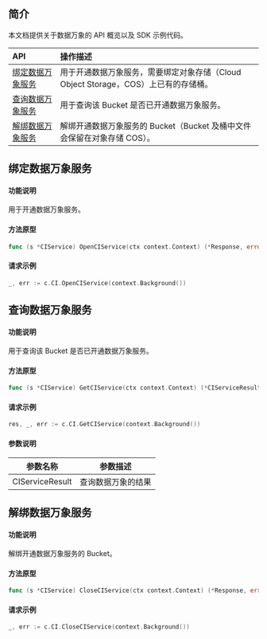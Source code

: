 ## 简介

本文档提供关于数据万象的 API 概览以及 SDK 示例代码。

| API                                                          | 操作描述                                                     |
| :----------------------------------------------------------- | :----------------------------------------------------------- |
| [绑定数据万象服务](https://cloud.tencent.com/document/product/460/30108) | 用于开通数据万象服务，需要绑定对象存储（Cloud Object Storage，COS）上已有的存储桶。 |
| [查询数据万象服务](https://cloud.tencent.com/document/product/460/30109) | 用于查询该 Bucket 是否已开通数据万象服务。   |
| [解绑数据万象服务](https://cloud.tencent.com/document/product/460/30110) | 解绑开通数据万象服务的 Bucket（Bucket 及桶中文件会保留在对象存储 COS）。 |


## 绑定数据万象服务

#### 功能说明

用于开通数据万象服务。

#### 方法原型

```go
func (s *CIService) OpenCIService(ctx context.Context) (*Response, error)
```

#### 请求示例

```go
_, err := c.CI.OpenCIService(context.Background())
```

## 查询数据万象服务

#### 功能说明

用于查询该 Bucket 是否已开通数据万象服务。

#### 方法原型

```go
func (s *CIService) GetCIService(ctx context.Context) (*CIServiceResult, *Response, error)
```

#### 请求示例

```go
res, _, err := c.CI.GetCIService(context.Background())
```

#### 参数说明

| 参数名称  | 参数描述                                                     |
| --------- | ------------------------------------------------------------ |
| CIServiceResult  | 查询数据万象的结果 |

## 解绑数据万象服务

#### 功能说明

解绑开通数据万象服务的 Bucket。

#### 方法原型

```go
func (s *CIService) CloseCIService(ctx context.Context) (*Response, error)
```

#### 请求示例

```go
_, err := c.CI.CloseCIService(context.Background())
```
